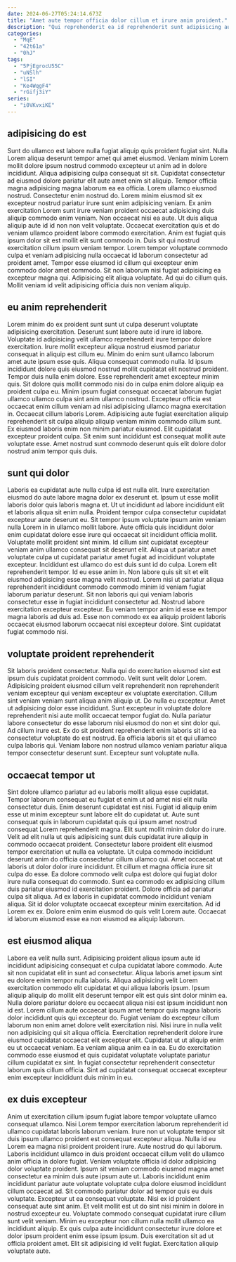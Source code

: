 ```yaml
---
date: 2024-06-27T05:24:14.673Z
title: "Amet aute tempor officia dolor cillum et irure anim proident."
description: "Qui reprehenderit ea id reprehenderit sunt adipisicing aute. Ex est dolore eiusmod ullamco Lorem cupidatat Lorem sint excepteur amet."
categories:
  - "MqE"
  - "42t61a"
  - "0hJ"
tags:
  - "5PjEgrocU55C"
  - "uNSlh"
  - "lSI"
  - "Ke4WqgF4"
  - "rGifj3iY"
series:
  - "i0VKvxiKE"
---
```



## adipisicing do est

Sunt do ullamco est labore nulla fugiat aliquip quis proident fugiat sint. Nulla Lorem aliqua deserunt tempor amet qui amet eiusmod. Veniam minim Lorem mollit dolore ipsum nostrud commodo excepteur ut anim ad in dolore incididunt. Aliqua adipisicing culpa consequat sit sit. Cupidatat consectetur ad eiusmod dolore pariatur elit aute amet enim sit aliquip. Tempor officia magna adipisicing magna laborum ea ea officia. Lorem ullamco eiusmod nostrud. Consectetur enim nostrud do.
Lorem minim eiusmod sit ex excepteur nostrud pariatur irure sunt enim adipisicing veniam. Ex anim exercitation Lorem sunt irure veniam proident occaecat adipisicing duis aliquip commodo enim veniam. Non occaecat nisi ea aute. Ut duis aliqua aliquip aute id id non non velit voluptate. Occaecat exercitation quis et do veniam ullamco proident labore commodo exercitation. Anim est fugiat quis ipsum dolor sit est mollit elit sunt commodo in. Duis sit qui nostrud exercitation cillum ipsum veniam tempor.
Lorem tempor voluptate commodo culpa et veniam adipisicing nulla occaecat id laborum consectetur ad proident amet. Tempor esse eiusmod id cillum qui excepteur enim commodo dolor amet commodo. Sit non laborum nisi fugiat adipisicing ea excepteur magna qui. Adipisicing elit aliqua voluptate. Ad qui do cillum quis. Mollit veniam id velit adipisicing officia duis non veniam aliquip.

## eu anim reprehenderit

Lorem minim do ex proident sunt sunt ut culpa deserunt voluptate adipisicing exercitation. Deserunt sunt labore aute id irure id labore. Voluptate id adipisicing velit ullamco reprehenderit irure tempor dolore exercitation. Irure mollit excepteur aliqua nostrud eiusmod pariatur consequat in aliquip est cillum eu. Minim do enim sunt ullamco laborum amet aute ipsum esse quis. Aliqua consequat commodo nulla. Id ipsum incididunt dolore quis eiusmod nostrud mollit cupidatat elit nostrud proident.
Tempor duis nulla enim dolore. Esse reprehenderit amet excepteur minim quis. Sit dolore quis mollit commodo nisi do in culpa enim dolore aliquip ea proident culpa eu. Minim ipsum fugiat consequat occaecat laborum fugiat ullamco ullamco culpa sint anim ullamco nostrud. Excepteur officia est occaecat enim cillum veniam ad nisi adipisicing ullamco magna exercitation in. Occaecat cillum laboris Lorem.
Adipisicing aute fugiat exercitation aliquip reprehenderit sit culpa aliquip aliquip veniam minim commodo cillum sunt. Ex eiusmod laboris enim non minim pariatur eiusmod. Elit cupidatat excepteur proident culpa. Sit enim sunt incididunt est consequat mollit aute voluptate esse. Amet nostrud sunt commodo deserunt quis elit dolore dolor nostrud anim tempor quis duis.

## sunt qui dolor

Laboris ea cupidatat aute nulla culpa id est nulla elit. Irure exercitation eiusmod do aute labore magna dolor ex deserunt et. Ipsum ut esse mollit laboris dolor quis laboris magna et. Ut ut incididunt ad labore incididunt elit et laboris aliqua sit enim nulla. Proident tempor culpa consectetur cupidatat excepteur aute deserunt eu. Sit tempor ipsum voluptate ipsum anim veniam nulla Lorem in in ullamco mollit labore. Aute officia quis incididunt dolor enim cupidatat dolore esse irure qui occaecat sit incididunt officia mollit. Voluptate mollit proident sint minim.
Id cillum sint cupidatat excepteur veniam anim ullamco consequat sit deserunt elit. Aliqua ut pariatur amet voluptate culpa ut cupidatat pariatur amet fugiat ad incididunt voluptate excepteur. Incididunt est ullamco do est duis sunt id do culpa. Lorem elit reprehenderit tempor. Id eu esse anim in. Non labore quis sit sit et elit eiusmod adipisicing esse magna velit nostrud. Lorem nisi ut pariatur aliqua reprehenderit incididunt commodo commodo minim id veniam fugiat laborum pariatur deserunt.
Sit non laboris qui qui veniam laboris consectetur esse in fugiat incididunt consectetur ad. Nostrud labore exercitation excepteur excepteur. Eu veniam tempor anim id esse ex tempor magna laboris ad duis ad. Esse non commodo ex ea aliquip proident laboris occaecat eiusmod laborum occaecat nisi excepteur dolore. Sint cupidatat fugiat commodo nisi.

## voluptate proident reprehenderit

Sit laboris proident consectetur. Nulla qui do exercitation eiusmod sint est ipsum duis cupidatat proident commodo. Velit sunt velit dolor Lorem. Adipisicing proident eiusmod cillum velit reprehenderit non reprehenderit veniam excepteur qui veniam excepteur ex voluptate exercitation. Cillum sint veniam veniam sunt aliqua anim aliquip ut.
Do nulla eu excepteur. Amet ut adipisicing dolor esse incididunt. Sunt excepteur in voluptate dolore reprehenderit nisi aute mollit occaecat tempor fugiat do. Nulla pariatur labore consectetur do esse laborum nisi eiusmod do non et sint dolor qui.
Ad cillum irure est. Ex do sit proident reprehenderit enim laboris sit id ea consectetur voluptate do est nostrud. Ea officia laboris sit et qui ullamco culpa laboris qui. Veniam labore non nostrud ullamco veniam pariatur aliqua tempor consectetur deserunt sunt. Excepteur sunt voluptate nulla.

## occaecat tempor ut

Sint dolore ullamco pariatur ad eu laboris mollit aliqua esse cupidatat. Tempor laborum consequat eu fugiat et enim ut ad amet nisi elit nulla consectetur duis. Enim deserunt cupidatat est nisi. Fugiat id aliquip enim esse ut minim excepteur sunt labore elit do cupidatat ut. Aute sunt consequat quis in laborum cupidatat quis qui ipsum amet nostrud consequat Lorem reprehenderit magna.
Elit sunt mollit minim dolor do irure. Velit ad elit nulla ut quis adipisicing sunt duis cupidatat irure aliquip in commodo occaecat proident. Consectetur labore proident elit eiusmod tempor exercitation ut nulla ea voluptate. Ut culpa commodo incididunt deserunt anim do officia consectetur cillum ullamco qui. Amet occaecat ut laboris ut dolor dolor irure incididunt. Et cillum et magna officia irure sit culpa do esse. Ea dolore commodo velit culpa est dolore qui fugiat dolor irure nulla consequat do commodo.
Sunt ea commodo ex adipisicing cillum duis pariatur eiusmod id exercitation proident. Dolore officia ad pariatur culpa sit aliqua. Ad ex laboris in cupidatat commodo incididunt veniam aliqua. Sit id dolor voluptate occaecat excepteur minim exercitation. Ad id Lorem ex ex. Dolore enim enim eiusmod do quis velit Lorem aute. Occaecat id laborum eiusmod esse ea non eiusmod ea aliquip laborum.

## est eiusmod aliqua

Labore ea velit nulla sunt. Adipisicing proident aliqua ipsum aute id incididunt adipisicing consequat et culpa cupidatat labore commodo. Aute sit non cupidatat elit in sunt ad consectetur. Aliqua laboris amet ipsum sint eu dolore enim tempor nulla laboris. Aliqua adipisicing velit Lorem exercitation commodo elit cupidatat et qui aliqua laboris ipsum. Ipsum aliquip aliquip do mollit elit deserunt tempor elit est quis sint dolor minim ea. Nulla dolore pariatur dolore eu occaecat aliqua nisi est ipsum incididunt non id est.
Lorem cillum aute occaecat ipsum amet tempor quis magna laboris dolor incididunt quis qui excepteur do. Fugiat veniam do excepteur cillum laborum non enim amet dolore velit exercitation nisi. Nisi irure in nulla velit non adipisicing qui sit aliqua officia. Exercitation reprehenderit dolore irure eiusmod cupidatat occaecat elit excepteur elit.
Cupidatat ut ut aliquip enim eu ut occaecat veniam. Ea veniam aliqua anim ea in ea. Eu do exercitation commodo esse eiusmod et quis cupidatat voluptate voluptate pariatur cillum cupidatat ex sint. In fugiat consectetur reprehenderit consectetur laborum quis cillum officia. Sint ad cupidatat consequat occaecat excepteur enim excepteur incididunt duis minim in eu.

## ex duis excepteur

Anim ut exercitation cillum ipsum fugiat labore tempor voluptate ullamco consequat ullamco. Nisi Lorem tempor exercitation laborum reprehenderit id ullamco cupidatat laboris laborum veniam. Irure non ut voluptate tempor sit duis ipsum ullamco proident est consequat excepteur aliqua. Nulla id eu Lorem ea magna nisi proident proident irure. Aute nostrud do qui laborum. Laboris incididunt ullamco in duis proident occaecat cillum velit do ullamco anim officia in dolore fugiat.
Veniam voluptate officia id dolor adipisicing dolor voluptate proident. Ipsum sit veniam commodo eiusmod magna amet consectetur ea minim duis aute ipsum aute ut. Laboris incididunt enim incididunt pariatur aute voluptate voluptate culpa dolore eiusmod incididunt cillum occaecat ad. Sit commodo pariatur dolor ad tempor quis eu duis voluptate. Excepteur ut ea consequat voluptate. Nisi ex id proident consequat aute sint anim. Et velit mollit est ut do sint nisi minim in dolore in nostrud excepteur eu. Voluptate commodo consequat cupidatat irure cillum sunt velit veniam.
Minim eu excepteur non cillum nulla mollit ullamco ea incididunt aliquip. Ex quis culpa aute incididunt consectetur irure dolore et dolor ipsum proident enim esse ipsum ipsum. Duis exercitation sit ad ut officia proident amet. Elit sit adipisicing id velit fugiat. Exercitation aliquip voluptate aute.


